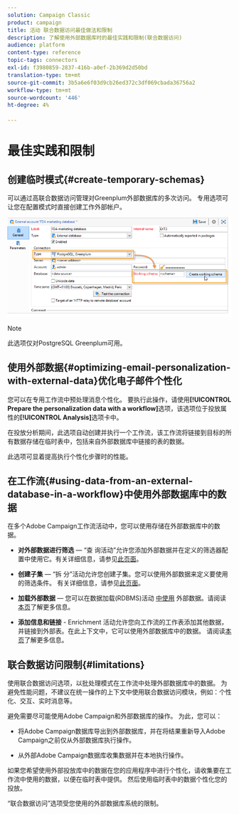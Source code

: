 ```yaml
---
solution: Campaign Classic
product: campaign
title: 活动 联合数据访问最佳做法和限制
description: 了解使用外部数据库时的最佳实践和限制(联合数据访问)
audience: platform
content-type: reference
topic-tags: connectors
exl-id: f3980859-2837-416b-a0ef-2b369d2d50bd
translation-type: tm+mt
source-git-commit: 3b5a6e6f03d9cb26ed372c3df069cbada36756a2
workflow-type: tm+mt
source-wordcount: '446'
ht-degree: 4%

---
```


# 最佳实践和限制

## 创建临时模式{#create-temporary-schemas}

可以通过高联合数据访问管理对Greenplum外部数据库的多次访问。 专用选项可让您在配置模式时直接创建工作外部帐户。

![](assets/fda_work_table.png)

>[!NOTE]
>
>此选项仅对PostgreSQL Greenplum可用。

## 使用外部数据{#optimizing-email-personalization-with-external-data}优化电子邮件个性化

您可以在专用工作流中预处理消息个性化。 要执行此操作，请使用&#x200B;**[!UICONTROL Prepare the personalization data with a workflow]**&#x200B;选项，该选项位于投放属性的&#x200B;**[!UICONTROL Analysis]**&#x200B;选项卡中。

在投放分析期间，此选项自动创建并执行一个工作流，该工作流将链接到目标的所有数据存储在临时表中，包括来自外部数据库中链接的表的数据。

此选项可显着提高执行个性化步骤时的性能。

## 在工作流{#using-data-from-an-external-database-in-a-workflow}中使用外部数据库中的数据

在多个Adobe Campaign工作流活动中，您可以使用存储在外部数据库中的数据。

* **对外部数据进行筛选**  — “查 [](../../workflow/using/targeting-data.md#selecting-data) 询活动”允许您添加外部数据并在定义的筛选器配置中使用它。有关详细信息，请参见[此页面](../../workflow/using/targeting-data.md#selecting-data)。

* **创建子集**  — “拆 [](../../workflow/using/split.md) 分”活动允许您创建子集。您可以使用外部数据来定义要使用的筛选条件。 有关详细信息，请参见[此页面](../../workflow/using/split.md)。

* **加载外部数据**  — 您可以在数据加载(RDBMS)活动 [中使用](../../workflow/using/data-loading--rdbms-.md) 外部数据。请阅读[本页](../../workflow/using/data-loading--rdbms-.md)了解更多信息。

* **添加信息和链接** - Enrichment [](../../workflow/using/enrichment.md) 活动允许您向工作流的工作表添加其他数据，并链接到外部表。在此上下文中，它可以使用外部数据库中的数据。 请阅读[本页](../../workflow/using/enrichment.md)了解更多信息。

## 联合数据访问限制{#limitations}

使用联合数据访问选项，以批处理模式在工作流中处理外部数据库中的数据。 为避免性能问题，不建议在统一操作的上下文中使用联合数据访问模块，例如：个性化、交互、实时消息等。

避免需要尽可能使用Adobe Campaign和外部数据库的操作。 为此，您可以：

* 将Adobe Campaign数据库导出到外部数据库，并在将结果重新导入Adobe Campaign之前仅从外部数据库执行操作。

* 从外部Adobe Campaign数据库收集数据并在本地执行操作。

如果您希望使用外部投放库中的数据在您的应用程序中进行个性化，请收集要在工作流中使用的数据，以便在临时表中提供。 然后使用临时表中的数据个性化您的投放。

“联合数据访问”选项受您使用的外部数据库系统的限制。
